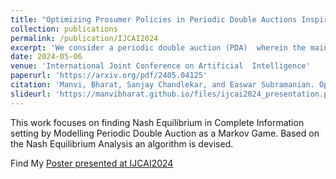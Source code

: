 ```yaml
---
title: "Optimizing Prosumer Policies in Periodic Double Auctions Inspired by Equilibrium Analysis"
collection: publications
permalink: /publication/IJCAI2024
excerpt: 'We consider a periodic double auction (PDA)  wherein the main participants are wholesale suppliers and brokers representing retailers. The suppliers are represented by a composite supply curve and the brokers are represented by individual bids. Additionally, the brokers can participate in small-scale selling by placing individual asks; hence, they act as prosumers. Specifically, in a PDA,  the prosumers who are net buyers have multiple opportunities to buy or sell multiple units of a commodity with the aim of minimizing the cost of buying across multiple rounds of the PDA. Formulating optimal bidding strategies for such a PDA setting involves planning across current and future rounds while considering the bidding strategies of other agents. In this work, we propose Markov perfect Nash equilibrium (MPNE) policies for a setup where multiple prosumers with knowledge of the composite supply curve compete to procure commodities. Thereafter, the MPNE policies are used to develop an algorithm called MPNE-BBS for the case wherein the prosumers need to reconstruct an approximate composite supply curve using past auction information. The efficacy of the proposed algorithm is demonstrated on the PowerTAC wholesale market simulator against several baselines and state-of-the-art bidding policies.'
date: 2024-05-06
venue: 'International Joint Conference on Artificial  Intelligence'
paperurl: 'https://arxiv.org/pdf/2405.04125'
citation: 'Manvi, Bharat, Sanjay Chandlekar, and Easwar Subramanian. Optimizing Prosumer Policies in Periodic Double Auctions Inspired by Equilibrium Analysis (Extended Version). arXiv preprint arXiv:2405.04125 (2024).'
slideurl: 'https://manvibharat.github.io/files/ijcai2024_presentation.pdf'
---
```



This work focuses on finding Nash Equilibrium in Complete Information setting by Modelling Periodic Double Auction as a Markov Game. Based on the Nash Equilibrium Analysis an algorithm is devised.

Find My [Poster presented at IJCAI2024](https://manvibharat.github.io/files/poster_quarto.pdf)

